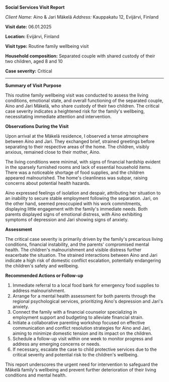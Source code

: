 **Social Services Visit Report**

*Client Name:* Aino & Jari Mäkelä
*Address:* Kauppakatu 12, Evijärvi, Finland

**Visit date:** 06.01.2025

**Location:** Evijärvi, Finland

**Visit type:** Routine family wellbeing visit

**Household composition:** Separated couple with shared custody of their two children, aged 8 and 10

**Case severity:** Critical

---

**Summary of Visit Purpose**

This routine family wellbeing visit was conducted to assess the living conditions, emotional state, and overall functioning of the separated couple, Aino and Jari Mäkelä, who share custody of their two children. The critical case severity indicates a heightened risk for the family's wellbeing, necessitating immediate attention and intervention.

**Observations During the Visit**

Upon arrival at the Mäkelä residence, I observed a tense atmosphere between Aino and Jari. They exchanged brief, strained greetings before separating to their respective areas of the home. The children, visibly anxious, remained close to their mother, Aino.

The living conditions were minimal, with signs of financial hardship evident in the sparsely furnished rooms and lack of essential household items. There was a noticeable shortage of food supplies, and the children appeared malnourished. The home's cleanliness was subpar, raising concerns about potential health hazards.

Aino expressed feelings of isolation and despair, attributing her situation to an inability to secure stable employment following the separation. Jari, on the other hand, seemed preoccupied with his work commitments, displaying little engagement with the family's immediate needs. Both parents displayed signs of emotional distress, with Aino exhibiting symptoms of depression and Jari showing signs of anxiety.

**Assessment**

The critical case severity is primarily driven by the family's precarious living conditions, financial instability, and the parents' compromised mental health. The children's malnourishment and visible distress further exacerbate the situation. The strained interactions between Aino and Jari indicate a high risk of domestic conflict escalation, potentially endangering the children's safety and wellbeing.

**Recommended Actions or Follow-up**

1. Immediate referral to a local food bank for emergency food supplies to address malnourishment.
2. Arrange for a mental health assessment for both parents through the regional psychological services, prioritizing Aino's depression and Jari's anxiety.
3. Connect the family with a financial counselor specializing in employment support and budgeting to alleviate financial strain.
4. Initiate a collaborative parenting workshop focused on effective communication and conflict resolution strategies for Aino and Jari, aiming to minimize domestic tension and its impact on the children.
5. Schedule a follow-up visit within one week to monitor progress and address any emerging concerns or needs.
6. If necessary, escalate the case to child protective services due to the critical severity and potential risk to the children's wellbeing.

This report underscores the urgent need for intervention to safeguard the Mäkelä family's wellbeing and prevent further deterioration of their living conditions and mental health.